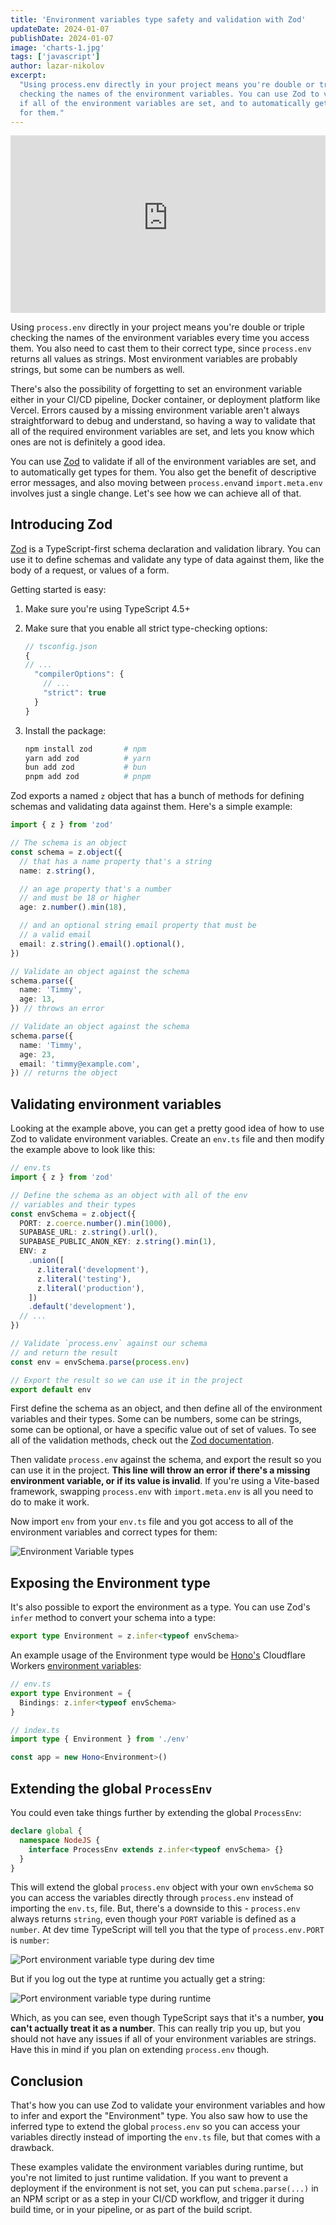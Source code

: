 ```yaml
---
title: 'Environment variables type safety and validation with Zod'
updateDate: 2024-01-07
publishDate: 2024-01-07
image: 'charts-1.jpg'
tags: ['javascript']
author: lazar-nikolov
excerpt:
  "Using process.env directly in your project means you're double or triple
  checking the names of the environment variables. You can use Zod to validate
  if all of the environment variables are set, and to automatically get types
  for them."
---
```


<iframe
  width='100%'
  style='aspect-ratio: 16/9'
  src='https://www.youtube-nocookie.com/embed/lVHHpm4kuhc'
  title='Validate Environment Variables with Zod ✅'
  frameborder='0'
  allow='accelerometer; autoplay; clipboard-write; encrypted-media; gyroscope; picture-in-picture; web-share'
  allowfullscreen
></iframe>

Using `process.env` directly in your project means you're double or triple
checking the names of the environment variables every time you access them. You
also need to cast them to their correct type, since `process.env` returns all
values as strings. Most environment variables are probably strings, but some can
be numbers as well.

There's also the possibility of forgetting to set an environment variable either
in your CI/CD pipeline, Docker container, or deployment platform like Vercel.
Errors caused by a missing environment variable aren't always straightforward to
debug and understand, so having a way to validate that all of the required
environment variables are set, and lets you know which ones are not is
definitely a good idea.

You can use [Zod](https://zod.dev) to validate if all of the environment
variables are set, and to automatically get types for them. You also get the
benefit of descriptive error messages, and also moving between `process.env`and
`import.meta.env` involves just a single change. Let's see how we can achieve
all of that.

## Introducing Zod

[Zod](https://zod.dev) is a TypeScript-first schema declaration and validation
library. You can use it to define schemas and validate any type of data against
them, like the body of a request, or values of a form.

Getting started is easy:

1. Make sure you're using TypeScript 4.5+
2. Make sure that you enable all strict type-checking options:

   ```typescript
   // tsconfig.json
   {
   // ...
     "compilerOptions": {
       // ...
       "strict": true
     }
   }
   ```

3. Install the package:

   ```bash
   npm install zod       # npm
   yarn add zod          # yarn
   bun add zod           # bun
   pnpm add zod          # pnpm
   ```

Zod exports a named `z` object that has a bunch of methods for defining schemas
and validating data against them. Here's a simple example:

```typescript
import { z } from 'zod'

// The schema is an object
const schema = z.object({
  // that has a name property that's a string
  name: z.string(),

  // an age property that's a number
  // and must be 18 or higher
  age: z.number().min(18),

  // and an optional string email property that must be
  // a valid email
  email: z.string().email().optional(),
})

// Validate an object against the schema
schema.parse({
  name: 'Timmy',
  age: 13,
}) // throws an error

// Validate an object against the schema
schema.parse({
  name: 'Timmy',
  age: 23,
  email: 'timmy@example.com',
}) // returns the object
```

## Validating environment variables

Looking at the example above, you can get a pretty good idea of how to use Zod
to validate environment variables. Create an `env.ts` file and then modify the
example above to look like this:

```typescript
// env.ts
import { z } from 'zod'

// Define the schema as an object with all of the env
// variables and their types
const envSchema = z.object({
  PORT: z.coerce.number().min(1000),
  SUPABASE_URL: z.string().url(),
  SUPABASE_PUBLIC_ANON_KEY: z.string().min(1),
  ENV: z
    .union([
      z.literal('development'),
      z.literal('testing'),
      z.literal('production'),
    ])
    .default('development'),
  // ...
})

// Validate `process.env` against our schema
// and return the result
const env = envSchema.parse(process.env)

// Export the result so we can use it in the project
export default env
```

First define the schema as an object, and then define all of the environment
variables and their types. Some can be numbers, some can be strings, some can be
optional, or have a specific value out of set of values. To see all of the
validation methods, check out the
[Zod documentation](https://zod.dev/?id=basic-usage).

Then validate `process.env` against the schema, and export the result so you can
use it in the project. **This line will throw an error if there's a missing
environment variable, or if its value is invalid**. If you're using a Vite-based
framework, swapping `process.env` with `import.meta.env` is all you need to do
to make it work.

Now import `env` from your `env.ts` file and you got access to all of the
environment variables and correct types for them:

![Environment Variable types](/env-validation-types.png)

## Exposing the Environment type

It's also possible to export the environment as a type. You can use Zod's
`infer` method to convert your schema into a type:

```typescript
export type Environment = z.infer<typeof envSchema>
```

An example usage of the Environment type would be [Hono's](https://hono.dev)
Cloudflare Workers [environment variables](https://hono.dev/api/hono#generics):

```typescript
// env.ts
export type Environment = {
  Bindings: z.infer<typeof envSchema>
}

// index.ts
import type { Environment } from './env'

const app = new Hono<Environment>()
```

## Extending the global `ProcessEnv`

You could even take things further by extending the global `ProcessEnv`:

```typescript
declare global {
  namespace NodeJS {
    interface ProcessEnv extends z.infer<typeof envSchema> {}
  }
}
```

This will extend the global `process.env` object with your own `envSchema` so
you can access the variables directly through `process.env` instead of importing
the `env.ts`, file. But, there's a downside to this - `process.env` always
returns `string`, even though your `PORT` variable is defined as a `number`. At
dev time TypeScript will tell you that the type of `process.env.PORT` is
`number`:

![Port environment variable type during dev time](/env-validation-port-type-devtime.png)

But if you log out the type at runtime you actually get a string:

![Port environment variable type during runtime](/env-validation-port-type-runtime.png)

Which, as you can see, even though TypeScript says that it's a number, **you
can't actually treat it as a number**. This can really trip you up, but you
should not have any issues if all of your environment variables are strings.
Have this in mind if you plan on extending `process.env` though.

## Conclusion

That's how you can use Zod to validate your environment variables and how to
infer and export the "Environment" type. You also saw how to use the inferred
type to extend the global `process.env` so you can access your variables
directly instead of importing the `env.ts` file, but that comes with a drawback.

These examples validate the environment variables during runtime, but you're not
limited to just runtime validation. If you want to prevent a deployment if the
environment is not set, you can put `schema.parse(...)` in an NPM script or as a
step in your CI/CD workflow, and trigger it during build time, or in your
pipeline, or as part of the build script.
